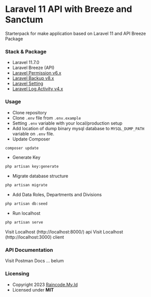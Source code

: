 # Laravel 11 API with Breeze and Sanctum

Starterpack for make application based on Laravel 11 and API Breeze Package

### Stack & Package

-   Laravel 11.7.0
-   Laravel Breeze (API)
-   [Laravel Permission v6.x](https://spatie.be/docs/laravel-permission/v6/introduction)
-   [Laravel Backup v8.x](https://spatie.be/docs/laravel-backup/v8/introduction)
-   [Laravel Setting](https://github.com/spatie/laravel-settings)
-   [Laravel Log Activity v4.x](https://spatie.be/docs/laravel-activitylog/v4/introduction)

### Usage

-   Clone repository
-   Clone `.env` file from `.env.example`
-   Setting `.env` variable with your local/production setup
-   Add location of dump binary mysql database to `MYSQL_DUMP_PATH` variable on `.env` file.
-   Update Composer

```bash
composer update
```

-   Generate Key

```bash
php artisan key:generate
```

-   Migrate database structure

```bash
php artisan migrate
```

-   Add Data Roles, Departments and Divisions

```bash
php artisan db:seed
```

-   Run localhost

```bash
php artisan serve
```

<!-- -   Run Queue

```bash
php artisan queue:work
``` -->

Visit Localhost (http://localhost:8000/) api
Visit Localhost (http://localhost:3000) client

### API Documentation

Visit Postman Docs ... belum

### Licensing

-   Copyright 2023 [Raincode.My.Id](https://raincode.my.id)
-   Licensed under **MIT**
